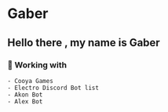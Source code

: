 # Gaber

<div align="left">
    
## Hello there , my name is Gaber 
    
### 🔭 Working with
    - Cooya Games
    - Electro Discord Bot list
    - Akon Bot
    - Alex Bot
   
</div>
